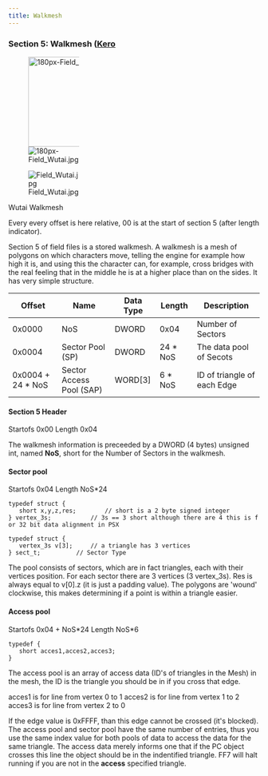 ```yaml
---
title: Walkmesh
---
```


### Section 5: Walkmesh ([Kero](../../User:Kero.md)

<div class="thumb tright">

<div class="thumbinner" style="width: 182px">

<figure>
<img src="Field_Wutai.jpg" title="180px-Field_Wutai.jpg" width="180" />
<figcaption><img src="180px-Field_Wutai.jpg" title="180px-Field_Wutai.jpg" alt="180px-Field_Wutai.jpg" /></figcaption>
</figure>

<div class="thumbcaption">

<div class="magnify">

<figure>
<img src="Field_Wutai.jpg" title="Field_Wutai.jpg" />
<figcaption>Field_Wutai.jpg</figcaption>
</figure>

</div>

Wutai Walkmesh

</div>

</div>

</div>

Every every offset is here relative, 00 is at the start of section 5 (after length indicator).

Section 5 of field files is a stored walkmesh. A walkmesh is a mesh of polygons on which characters move, telling the engine for example how high it is, and using this the character can, for example, cross bridges with the real feeling that in the middle he is at a higher place than on the sides. It has very simple structure.

| Offset | Name | Data Type | Length | Description |
|----|----|----|----|----|
| 0x0000 | NoS | DWORD | 0x04 | Number of Sectors |
| 0x0004 | Sector Pool (SP) | DWORD | 24 \* NoS | The data pool of Secots |
| 0x0004 + 24 \* NoS | Sector Access Pool (SAP) | WORD\[3\] | 6 \* NoS | ID of triangle of each Edge |

#### Section 5 Header

Startofs 0x00 Length 0x04

The walkmesh information is preceeded by a DWORD (4 bytes) unsigned int, named **NoS**, short for the Number of Sectors in the walkmesh.

#### Sector pool

Startofs 0x04 Length NoS\*24

`typedef struct {`  
`   short x,y,z,res;        // short is a 2 byte signed integer`  
`} vertex_3s;           // 3s == 3 short although there are 4 this is for 32 bit data alignment in PSX`

`typedef struct {`  
`   vertex_3s v[3];     // a triangle has 3 vertices`  
`} sect_t;          // Sector Type`

The pool consists of sectors, which are in fact triangles, each with their vertices position. For each sector there are 3 vertices (3 vertex_3s). Res is always equal to v\[0\].z (it is just a padding value). The polygons are 'wound' clockwise, this makes determining if a point is within a triangle easier.

#### Access pool

Startofs 0x04 + NoS\*24 Length NoS\*6

`typedef {`  
`   short acces1,acces2,acces3;`  
`}`

The access pool is an array of access data (ID's of triangles in the Mesh) in the mesh, the ID is the triangle you should be in if you cross that edge.

acces1 is for line from vertex 0 to 1 acces2 is for line from vertex 1 to 2 acces3 is for line from vertex 2 to 0

If the edge value is 0xFFFF, than this edge cannot be crossed (it's blocked). The access pool and sector pool have the same number of entries, thus you use the same index value for both pools of data to access the data for the same triangle. The access data merely informs one that if the PC object crosses this line the object should be in the indentified triangle. FF7 will halt running if you are not in the **access** specified triangle.
